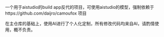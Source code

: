 一个用于aistudio的build app反代的项目，可使用aistudio的模型，强制依赖于https://github.com/daijro/camoufox 项目

在主仓库的基础上，使用AI进行了个人化定制，所有修改代码均来自AI，请酌情使用，概不负责。

